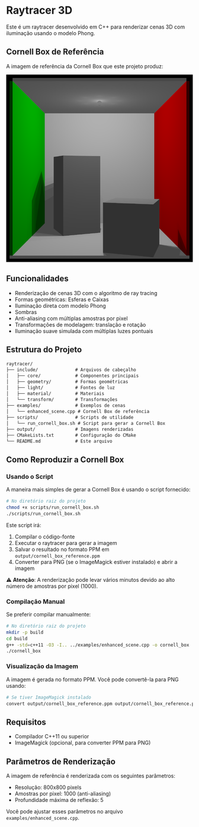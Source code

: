 # Raytracer 3D

Este é um raytracer desenvolvido em C++ para renderizar cenas 3D com iluminação usando o modelo Phong.

## Cornell Box de Referência

A imagem de referência da Cornell Box que este projeto produz:

![Cornell Box](output/cornell_box_reference.png)

## Funcionalidades

- Renderização de cenas 3D com o algoritmo de ray tracing
- Formas geométricas: Esferas e Caixas
- Iluminação direta com modelo Phong
- Sombras
- Anti-aliasing com múltiplas amostras por pixel
- Transformações de modelagem: translação e rotação
- Iluminação suave simulada com múltiplas luzes pontuais

## Estrutura do Projeto

```
raytracer/
├── include/              # Arquivos de cabeçalho
│   ├── core/             # Componentes principais
│   ├── geometry/         # Formas geométricas
│   ├── light/            # Fontes de luz
│   ├── material/         # Materiais
│   └── transform/        # Transformações
├── examples/             # Exemplos de cenas
│   └── enhanced_scene.cpp # Cornell Box de referência
├── scripts/              # Scripts de utilidade
│   └── run_cornell_box.sh # Script para gerar a Cornell Box
├── output/               # Imagens renderizadas
├── CMakeLists.txt        # Configuração do CMake
└── README.md             # Este arquivo
```

## Como Reproduzir a Cornell Box

### Usando o Script

A maneira mais simples de gerar a Cornell Box é usando o script fornecido:

```bash
# No diretório raiz do projeto
chmod +x scripts/run_cornell_box.sh
./scripts/run_cornell_box.sh
```

Este script irá:
1. Compilar o código-fonte
2. Executar o raytracer para gerar a imagem
3. Salvar o resultado no formato PPM em `output/cornell_box_reference.ppm`
4. Converter para PNG (se o ImageMagick estiver instalado) e abrir a imagem

⚠️ **Atenção**: A renderização pode levar vários minutos devido ao alto número de amostras por pixel (1000).

### Compilação Manual

Se preferir compilar manualmente:

```bash
# No diretório raiz do projeto
mkdir -p build
cd build
g++ -std=c++11 -O3 -I.. ../examples/enhanced_scene.cpp -o cornell_box
./cornell_box
```

### Visualização da Imagem

A imagem é gerada no formato PPM. Você pode convertê-la para PNG usando:

```bash
# Se tiver ImageMagick instalado
convert output/cornell_box_reference.ppm output/cornell_box_reference.png
```

## Requisitos

- Compilador C++11 ou superior
- ImageMagick (opcional, para converter PPM para PNG)

## Parâmetros de Renderização

A imagem de referência é renderizada com os seguintes parâmetros:
- Resolução: 800x800 pixels
- Amostras por pixel: 1000 (anti-aliasing)
- Profundidade máxima de reflexão: 5

Você pode ajustar esses parâmetros no arquivo `examples/enhanced_scene.cpp`. 